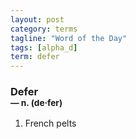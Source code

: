```yaml
---
layout: post
category: terms
tagline: "Word of the Day"
tags: [alpha_d]
term: defer
---
```


<h3>Defer<br/> <small>&mdash; n. (de<span>&middot;</span>fer)</small></h3>
<p><ol><li>French pelts</li>
</ol></p>
